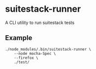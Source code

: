# suitestack-runner

A CLI utility to run suitestack tests

## Example

    ./node_modules/.bin/suitestack-runner \
        --node mocha-Spec \
        --firefox \
        ./test/

